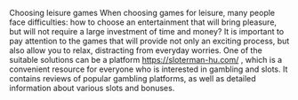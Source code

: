 Choosing leisure games
When choosing games for leisure, many people face difficulties: how to choose an entertainment that will bring pleasure, but will not require a large investment of time and money? It is important to pay attention to the games that will provide not only an exciting process, but also allow you to relax, distracting from everyday worries. One of the suitable solutions can be a platform https://sloterman-hu.com/ , which is a convenient resource for everyone who is interested in gambling and slots. It contains reviews of popular gambling platforms, as well as detailed information about various slots and bonuses. 
